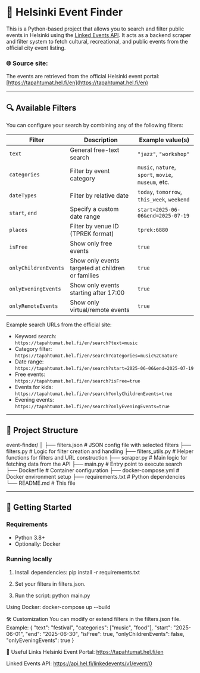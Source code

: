 # 🎯 Helsinki Event Finder

This is a Python-based project that allows you to search and filter public events in Helsinki using the [Linked Events API](https://tapahtumat.hel.fi/en/). It acts as a backend scraper and filter system to fetch cultural, recreational, and public events from the official city event listing.

### 🌐 Source site:
The events are retrieved from the official Helsinki event portal: [https://tapahtumat.hel.fi/en](https://tapahtumat.hel.fi/en)

---

## 🔍 Available Filters

You can configure your search by combining any of the following filters:

| Filter               | Description                                                                                     | Example value(s)                                   |
|----------------------|-------------------------------------------------------------------------------------------------|-----------------------------------------------------|
| `text`               | General free-text search                                                                        | `"jazz"`, `"workshop"`                              |
| `categories`         | Filter by event category                                                                        | `music`, `nature`, `sport`, `movie`, `museum`, etc. |
| `dateTypes`          | Filter by relative date                                                                         | `today`, `tomorrow`, `this_week`, `weekend`         |
| `start`, `end`       | Specify a custom date range                                                                     | `start=2025-06-06&end=2025-07-19`                    |
| `places`             | Filter by venue ID (TPREK format)                                                               | `tprek:6880`                                        |
| `isFree`             | Show only free events                                                                           | `true`                                              |
| `onlyChildrenEvents` | Show only events targeted at children or families                                               | `true`                                              |
| `onlyEveningEvents`  | Show only events starting after 17:00                                                           | `true`                                              |
| `onlyRemoteEvents`   | Show only virtual/remote events                                                                 | `true`                                              |

Example search URLs from the official site:
- Keyword search:  
  `https://tapahtumat.hel.fi/en/search?text=music`
- Category filter:  
  `https://tapahtumat.hel.fi/en/search?categories=music%2Cnature`
- Date range:  
  `https://tapahtumat.hel.fi/en/search?start=2025-06-06&end=2025-07-19`
- Free events:  
  `https://tapahtumat.hel.fi/en/search?isFree=true`
- Events for kids:  
  `https://tapahtumat.hel.fi/en/search?onlyChildrenEvents=true`
- Evening events:  
  `https://tapahtumat.hel.fi/en/search?onlyEveningEvents=true`

---

## 📁 Project Structure

event-finder/
│
├── filters.json # JSON config file with selected filters
├── filters.py # Logic for filter creation and handling
├── filters_utils.py # Helper functions for filters and URL construction
├── scraper.py # Main logic for fetching data from the API
├── main.py # Entry point to execute search
├── Dockerfile # Container configuration
├── docker-compose.yml # Docker environment setup
├── requirements.txt # Python dependencies
└── README.md # This file


---

## 🚀 Getting Started

### Requirements

- Python 3.8+
- Optionally: Docker

### Running locally

1. Install dependencies: pip install -r requirements.txt

2. Set your filters in filters.json.

3. Run the script: python main.py

Using Docker: docker-compose up --build

🛠️ Customization
You can modify or extend filters in the filters.json file. Example:
{
  "text": "festival",
  "categories": ["music", "food"],
  "start": "2025-06-01",
  "end": "2025-06-30",
  "isFree": true,
  "onlyChildrenEvents": false,
  "onlyEveningEvents": true
}

🧩 Useful Links
Helsinki Event Portal: https://tapahtumat.hel.fi/en

Linked Events API: https://api.hel.fi/linkedevents/v1/event/0